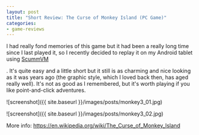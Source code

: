 ```yaml
---
layout: post
title: "Short Review: The Curse of Monkey Island (PC Game)"
categories:
- game-reviews
---
```


<p>I had really fond memories of this game but it had been a really long time since I last played it, so I recently decided to replay it on my Android tablet using <a href="https://en.wikipedia.org/wiki/ScummVM">ScummVM</a></p>. It's quite easy and a little short but it still is as charming and nice looking as it was years ago (the graphic style, which I loved back then, has aged really well). It's not as good as I remembered, but it's worth playing if you like point-and-click adventures.</p>


![screenshot]({{ site.baseurl }}/images/posts/monkey3_01.jpg)


![screenshot]({{ site.baseurl }}/images/posts/monkey3_02.jpg)


<p>More info: <a href="https://en.wikipedia.org/wiki/The_Curse_of_Monkey_Island">https://en.wikipedia.org/wiki/The_Curse_of_Monkey_Island</a></p>
